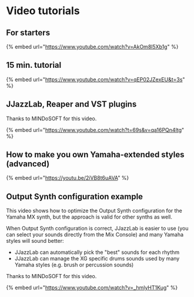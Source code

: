 # Video tutorials

## For starters

{% embed url="https://www.youtube.com/watch?v=AkOm8l5Xb1g" %}

&#x20;

## 15 min. tutorial

{% embed url="https://www.youtube.com/watch?v=qEP02JZexEU&t=3s" %}



## JJazzLab, Reaper and VST plugins

Thanks to MINDoSOFT for this video.

{% embed url="https://www.youtube.com/watch?t=69s&v=qa16PQn4ltg" %}

## How to make you own Yamaha-extended styles (advanced)

{% embed url="https://youtu.be/2iVB8t6uAVA" %}

## Output Synth configuration example

This video shows how to optimize the Output Synth configuration for the Yamaha MX synth, but the approach is valid for other synths as well.

When Output Synth configuration is correct, JJazzLab is easier to use (you can select your sounds directly from the Mix Console) and many Yamaha styles will sound better:

* JJazzLab can automatically pick the "best" sounds for each rhythm
* JJazzLab can manage the XG specific drums sounds used by many Yamaha styles (e.g. brush or percussion sounds)

Thanks to MINDoSOFT for this video.

{% embed url="https://www.youtube.com/watch?v=_hmlyHT1Kug" %}
